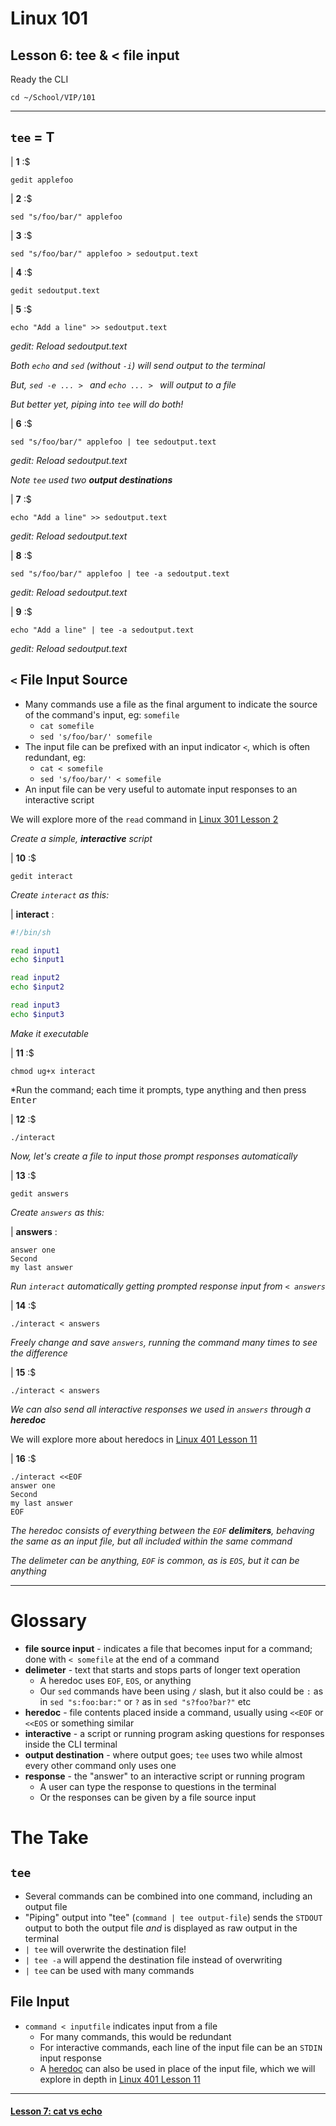 # Linux 101
## Lesson 6: tee & < file input

Ready the CLI

```console
cd ~/School/VIP/101
```

___

## `tee` = T

| **1** :$

```console
gedit applefoo
```

| **2** :$

```console
sed "s/foo/bar/" applefoo
```

| **3** :$

```console
sed "s/foo/bar/" applefoo > sedoutput.text
```

| **4** :$

```console
gedit sedoutput.text
```

| **5** :$

```console
echo "Add a line" >> sedoutput.text
```

*gedit: Reload sedoutput.text*

*Both `echo` and `sed` (without `-i`) will send output to the terminal*

*But, `sed -e ... > ` and `echo ... > ` will output to a file*

*But better yet, piping into `tee` will do both!*

| **6** :$

```console
sed "s/foo/bar/" applefoo | tee sedoutput.text
```

*gedit: Reload sedoutput.text*

*Note `tee` used two **output destinations***

| **7** :$

```console
echo "Add a line" >> sedoutput.text
```

*gedit: Reload sedoutput.text*

| **8** :$

```console
sed "s/foo/bar/" applefoo | tee -a sedoutput.text
```

*gedit: Reload sedoutput.text*

| **9** :$

```console
echo "Add a line" | tee -a sedoutput.text
```

*gedit: Reload sedoutput.text*

## `<` File Input Source
- Many commands use a file as the final argument to indicate the source of the command's input, eg: `somefile`
  - `cat somefile`
  - `sed 's/foo/bar/' somefile`
- The input file can be prefixed with an input indicator `<`, which is often redundant, eg:
  - `cat < somefile`
  - `sed 's/foo/bar/' < somefile`
- An input file can be very useful to automate input responses to an interactive script

We will explore more of the `read` command in [Linux 301 Lesson 2](https://github.com/inkVerb/vip/blob/master/301/Lesson-02.md)

*Create a simple, **interactive** script*

| **10** :$

```console
gedit interact
```

*Create `interact` as this:*

| **interact** :

```sh
#!/bin/sh

read input1
echo $input1

read input2
echo $input2

read input3
echo $input3
```

*Make it executable*

| **11** :$

```console
chmod ug+x interact
```

*Run the command; each time it prompts, type anything and then press <kbd>Enter</kbd>

| **12** :$

```console
./interact
```

*Now, let's create a file to input those prompt responses automatically*

| **13** :$

```console
gedit answers
```

*Create `answers` as this:*

| **answers** :

```
answer one
Second
my last answer
```

*Run `interact` automatically getting prompted response input from `< answers`*

| **14** :$

```console
./interact < answers
```

*Freely change and save `answers`, running the command many times to see the difference*

| **15** :$

```console
./interact < answers
```

*We can also send all interactive responses we used in `answers` through a **heredoc***

We will explore more about heredocs in [Linux 401 Lesson 11](https://github.com/inkVerb/vip/blob/master/401/Lesson-11.md)

| **16** :$

```console
./interact <<EOF
answer one
Second
my last answer
EOF
```

*The heredoc consists of everything between the `EOF` **delimiters**, behaving the same as an input file, but all included within the same command*

*The delimeter can be anything, `EOF` is common, as is `EOS`, but it can be anything*

___

# Glossary
- **file source input** - indicates a file that becomes input for a command; done with `< somefile` at the end of a command
- **delimeter** - text that starts and stops parts of longer text operation
  - A heredoc uses `EOF`, `EOS`, or anything
  - Our `sed` commands have been using `/` slash, but it also could be `:` as in `sed "s:foo:bar:"` or `?` as in `sed "s?foo?bar?"` etc
- **heredoc** - file contents placed inside a command, usually using `<<EOF` or `<<EOS` or something similar
- **interactive** - a script or running program asking questions for responses inside the CLI terminal
- **output destination** - where output goes; `tee` uses two while almost every other command only uses one
- **response** - the "answer" to an interactive script or running program
  - A user can type the response to questions in the terminal
  - Or the responses can be given by a file source input

# The Take
## `tee`
- Several commands can be combined into one command, including an output file
- "Piping" output into "tee" (`command | tee output-file`) sends the `STDOUT` output to both the output file *and* is displayed as raw output in the terminal
- `| tee` will overwrite the destination file!
- `| tee -a` will append the destination file instead of overwriting
- `| tee` can be used with many commands

## File Input
- `command < inputfile` indicates input from a file
  - For many commands, this would be redundant
  - For interactive commands, each line of the input file can be an `STDIN` input response
  - A [heredoc](https://github.com/inkVerb/vip/blob/master/401/Lesson-11.md#iii-heredoc-cat-eof) can also be used in place of the input file, which we will explore in depth in [Linux 401 Lesson 11](https://github.com/inkVerb/vip/blob/master/401/Lesson-11.md)

___

#### [Lesson 7: cat vs echo](https://github.com/inkVerb/vip/blob/master/101/Lesson-07.md)

